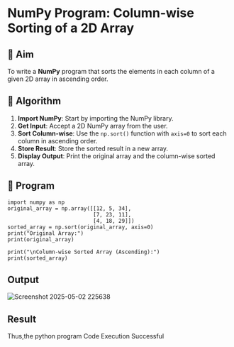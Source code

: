 # NumPy Program: Column-wise Sorting of a 2D Array

## 🎯 Aim
To write a **NumPy** program that sorts the elements in each column of a given 2D array in ascending order.

## 🧠 Algorithm

1. **Import NumPy**: Start by importing the NumPy library.
2. **Get Input**: Accept a 2D NumPy array from the user.
3. **Sort Column-wise**: Use the `np.sort()` function with `axis=0` to sort each column in ascending order.
4. **Store Result**: Store the sorted result in a new array.
5. **Display Output**: Print the original array and the column-wise sorted array.

## 🧾 Program
```
import numpy as np
original_array = np.array([[12, 5, 34],
                           [7, 23, 11],
                           [4, 18, 29]])
sorted_array = np.sort(original_array, axis=0)
print("Original Array:")
print(original_array)

print("\nColumn-wise Sorted Array (Ascending):")
print(sorted_array)
```
## Output
![Screenshot 2025-05-02 225638](https://github.com/user-attachments/assets/54137402-5ea9-44ec-9e4f-542b690ffcb3)

## Result
Thus,the python program Code Execution Successful 
